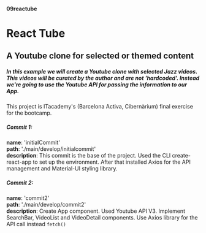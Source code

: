 #### 09reactube
# React Tube 
## A Youtube clone for selected or themed content
##### In this example we will create a Youtube clone with selected Jazz videos. This videos will be curated by the author and are not 'hardcoded'. Instead we're going to use the Youtube API for passing the information to our App.

This project is ITacademy's (Barcelona Activa, Cibernàrium) final exercise for the bootcamp. 

##### Commit 1:

**name**: 'initialCommit'\
**path**: './main/develop/initialcommit'\
**description**: This commit is the base of the project. Used the CLI create-react-app to set up the environment. After that installed Axios for the API management and Material-UI styling library.  

##### Commit 2:
**name**: 'commit2'\
**path**: './main/develop/commit2'\
**description**: Create App component. Used Youtube API V3. Implement SearchBar, VideoList and VideoDetail components. Use Axios library for the API call instead ```fetch()``` 
